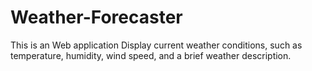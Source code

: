 # Weather-Forecaster
This is an Web application Display current weather conditions, such as temperature, humidity, wind speed, and a brief weather description.
